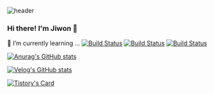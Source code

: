 ![header](https://capsule-render.vercel.app/api?type=rounded&color=auto&customColorList=2,3,5,6,7&height=300&section=header&text=Jiwon%20Choi&fontSize=90)

### Hi there! I'm Jiwon 👋

🌱 I’m currently learning ...
[![Build Status](https://img.shields.io/badge/iOS-000000?style=flat-square&logo=apple&logoColor=white)](https://travis-ci.org/joemccann/dillinger) [![Build Status](https://img.shields.io/badge/Swift-orange?style=flat-square&logo=Swift&logoColor=white)](https://travis-ci.org/joemccann/dillinger)
[![Build Status](https://img.shields.io/badge/Python-3766AB?style=flat-square&logo=Python&logoColor=white)](https://travis-ci.org/joemccann/dillinger)



[![Anurag's GitHub stats](https://github-readme-stats.vercel.app/api?username=ziuge)](https://github.com/anuraghazra/github-readme-stats)




[![Velog's GitHub stats](https://velog-readme-stats.vercel.app/api?name=ziuge)](https://velog.io/@ziuge)


[![Tistory's Card](https://github-readme-tistory-card.vercel.app/api?name=eraser-adventure&postId=57&theme=default)](https://eraser-adventure.tistory.com/category)



<!--
**ziuge/ziuge** is a ✨ _special_ ✨ repository because its `README.md` (this file) appears on your GitHub profile.

Here are some ideas to get you started:

- 🔭 I’m currently working on ...
- 🌱 I’m currently learning ...
- 👯 I’m looking to collaborate on ...
- 🤔 I’m looking for help with ...
- 💬 Ask me about ...
- 📫 How to reach me: ...
- 😄 Pronouns: ...
- ⚡ Fun fact: ...
-->
